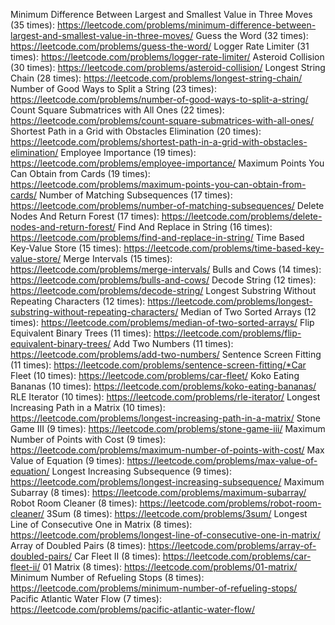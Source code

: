 Minimum Difference Between Largest and Smallest Value in Three Moves (35 times): https://leetcode.com/problems/minimum-difference-between-largest-and-smallest-value-in-three-moves/
Guess the Word (32 times): https://leetcode.com/problems/guess-the-word/
Logger Rate Limiter (31 times): https://leetcode.com/problems/logger-rate-limiter/
Asteroid Collision (30 times): https://leetcode.com/problems/asteroid-collision/
Longest String Chain (28 times): https://leetcode.com/problems/longest-string-chain/
Number of Good Ways to Split a String (23 times): https://leetcode.com/problems/number-of-good-ways-to-split-a-string/
Count Square Submatrices with All Ones (22 times): https://leetcode.com/problems/count-square-submatrices-with-all-ones/
Shortest Path in a Grid with Obstacles Elimination (20 times): https://leetcode.com/problems/shortest-path-in-a-grid-with-obstacles-elimination/
Employee Importance (19 times): https://leetcode.com/problems/employee-importance/
Maximum Points You Can Obtain from Cards (19 times): https://leetcode.com/problems/maximum-points-you-can-obtain-from-cards/
Number of Matching Subsequences (17 times): https://leetcode.com/problems/number-of-matching-subsequences/
Delete Nodes And Return Forest (17 times): https://leetcode.com/problems/delete-nodes-and-return-forest/
Find And Replace in String (16 times): https://leetcode.com/problems/find-and-replace-in-string/
Time Based Key-Value Store (15 times): https://leetcode.com/problems/time-based-key-value-store/
Merge Intervals (15 times): https://leetcode.com/problems/merge-intervals/
Bulls and Cows (14 times): https://leetcode.com/problems/bulls-and-cows/
Decode String (12 times): https://leetcode.com/problems/decode-string/
Longest Substring Without Repeating Characters (12 times): https://leetcode.com/problems/longest-substring-without-repeating-characters/
Median of Two Sorted Arrays (12 times): https://leetcode.com/problems/median-of-two-sorted-arrays/
Flip Equivalent Binary Trees (11 times): https://leetcode.com/problems/flip-equivalent-binary-trees/
Add Two Numbers (11 times): https://leetcode.com/problems/add-two-numbers/
Sentence Screen Fitting (11 times): https://leetcode.com/problems/sentence-screen-fitting/*Car Fleet (10 times): https://leetcode.com/problems/car-fleet/
Koko Eating Bananas (10 times): https://leetcode.com/problems/koko-eating-bananas/
RLE Iterator (10 times): https://leetcode.com/problems/rle-iterator/
Longest Increasing Path in a Matrix (10 times): https://leetcode.com/problems/longest-increasing-path-in-a-matrix/
Stone Game III (9 times): https://leetcode.com/problems/stone-game-iii/
Maximum Number of Points with Cost (9 times): https://leetcode.com/problems/maximum-number-of-points-with-cost/
Max Value of Equation (9 times): https://leetcode.com/problems/max-value-of-equation/
Longest Increasing Subsequence (9 times): https://leetcode.com/problems/longest-increasing-subsequence/
Maximum Subarray (8 times): https://leetcode.com/problems/maximum-subarray/
Robot Room Cleaner (8 times): https://leetcode.com/problems/robot-room-cleaner/
3Sum (8 times): https://leetcode.com/problems/3sum/
Longest Line of Consecutive One in Matrix (8 times): https://leetcode.com/problems/longest-line-of-consecutive-one-in-matrix/
Array of Doubled Pairs (8 times): https://leetcode.com/problems/array-of-doubled-pairs/
Car Fleet II (8 times): https://leetcode.com/problems/car-fleet-ii/
01 Matrix (8 times): https://leetcode.com/problems/01-matrix/
Minimum Number of Refueling Stops (8 times): https://leetcode.com/problems/minimum-number-of-refueling-stops/
Pacific Atlantic Water Flow (7 times): https://leetcode.com/problems/pacific-atlantic-water-flow/